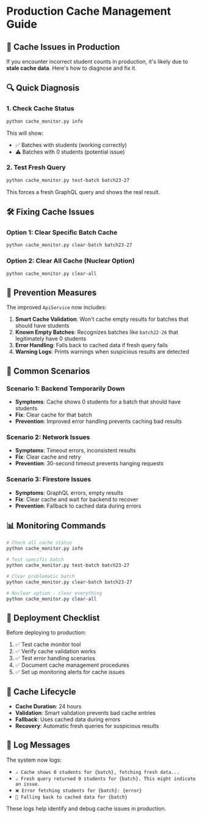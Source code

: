 # Production Cache Management Guide

## 🚨 Cache Issues in Production

If you encounter incorrect student counts in production, it's likely due to **stale cache data**. Here's how to diagnose and fix it.

## 🔍 Quick Diagnosis

### 1. Check Cache Status
```bash
python cache_monitor.py info
```

This will show:
- ✅ Batches with students (working correctly)
- ⚠️ Batches with 0 students (potential issue)

### 2. Test Fresh Query
```bash
python cache_monitor.py test-batch batch23-27
```

This forces a fresh GraphQL query and shows the real result.

## 🛠️ Fixing Cache Issues

### Option 1: Clear Specific Batch Cache
```bash
python cache_monitor.py clear-batch batch23-27
```

### Option 2: Clear All Cache (Nuclear Option)
```bash
python cache_monitor.py clear-all
```

## 🔧 Prevention Measures

The improved `ApiService` now includes:

1. **Smart Cache Validation**: Won't cache empty results for batches that should have students
2. **Known Empty Batches**: Recognizes batches like `batch22-26` that legitimately have 0 students
3. **Error Handling**: Falls back to cached data if fresh query fails
4. **Warning Logs**: Prints warnings when suspicious results are detected

## 🎯 Common Scenarios

### Scenario 1: Backend Temporarily Down
- **Symptoms**: Cache shows 0 students for a batch that should have students
- **Fix**: Clear cache for that batch
- **Prevention**: Improved error handling prevents caching bad results

### Scenario 2: Network Issues
- **Symptoms**: Timeout errors, inconsistent results
- **Fix**: Clear cache and retry
- **Prevention**: 30-second timeout prevents hanging requests

### Scenario 3: Firestore Issues
- **Symptoms**: GraphQL errors, empty results
- **Fix**: Clear cache and wait for backend to recover
- **Prevention**: Fallback to cached data during errors

## 📊 Monitoring Commands

```bash
# Check all cache status
python cache_monitor.py info

# Test specific batch
python cache_monitor.py test-batch batch23-27

# Clear problematic batch
python cache_monitor.py clear-batch batch23-27

# Nuclear option - clear everything
python cache_monitor.py clear-all
```

## 🚀 Deployment Checklist

Before deploying to production:

1. ✅ Test cache monitor tool
2. ✅ Verify cache validation works
3. ✅ Test error handling scenarios
4. ✅ Document cache management procedures
5. ✅ Set up monitoring alerts for cache issues

## 🔄 Cache Lifecycle

- **Cache Duration**: 24 hours
- **Validation**: Smart validation prevents bad cache entries
- **Fallback**: Uses cached data during errors
- **Recovery**: Automatic fresh queries for suspicious results

## 📝 Log Messages

The system now logs:
- `⚠️ Cache shows 0 students for {batch}, fetching fresh data...`
- `⚠️ Fresh query returned 0 students for {batch}. This might indicate an issue.`
- `❌ Error fetching students for {batch}: {error}`
- `🔄 Falling back to cached data for {batch}`

These logs help identify and debug cache issues in production. 